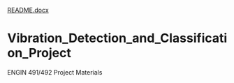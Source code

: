 [README.docx](https://github.com/tmckeanaudio/Vibration_Detection_and_Classification_Project/files/10316779/README.docx)
# Vibration_Detection_and_Classification_Project
ENGIN 491/492 Project Materials
